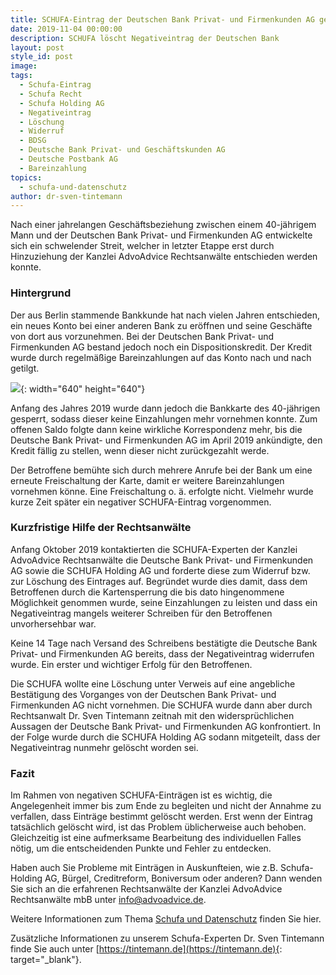 ```yaml
---
title: SCHUFA-Eintrag der Deutschen Bank Privat- und Firmenkunden AG gelöscht
date: 2019-11-04 00:00:00
description: SCHUFA löscht Negativeintrag der Deutschen Bank
layout: post
style_id: post
image:
tags:
  - Schufa-Eintrag
  - Schufa Recht
  - Schufa Holding AG
  - Negativeintrag
  - Löschung
  - Widerruf
  - BDSG
  - Deutsche Bank Privat- und Geschäftskunden AG
  - Deutsche Postbank AG
  - Bareinzahlung
topics:
  - schufa-und-datenschutz
author: dr-sven-tintemann
---
```

Nach einer jahrelangen Geschäftsbeziehung zwischen einem 40-jährigem Mann und der Deutschen Bank Privat- und Firmenkunden AG entwickelte sich ein schwelender Streit, welcher in letzter Etappe erst durch Hinzuziehung der Kanzlei AdvoAdvice Rechtsanwälte entschieden werden konnte.

### Hintergrund

Der aus Berlin stammende Bankkunde hat nach vielen Jahren entschieden, ein neues Konto bei einer anderen Bank zu eröffnen und seine Geschäfte von dort aus vorzunehmen. Bei der Deutschen Bank Privat- und Firmenkunden AG bestand jedoch noch ein Dispositionskredit. Der Kredit wurde durch regelmäßige Bareinzahlungen auf das Konto nach und nach getilgt.

![](/uploads/bank-2907728-640-2.jpg){: width="640" height="640"}

Anfang des Jahres 2019 wurde dann jedoch die Bankkarte des 40-jährigen gesperrt, sodass dieser keine Einzahlungen mehr vornehmen konnte. Zum offenen Saldo folgte dann keine wirkliche Korrespondenz mehr, bis die Deutsche Bank Privat- und Firmenkunden AG im April 2019 ankündigte, den Kredit fällig zu stellen, wenn dieser nicht zurückgezahlt werde.

Der Betroffene bemühte sich durch mehrere Anrufe bei der Bank um eine erneute Freischaltung der Karte, damit er weitere Bareinzahlungen vornehmen könne. Eine Freischaltung o. ä. erfolgte nicht. Vielmehr wurde kurze Zeit später ein negativer SCHUFA-Eintrag vorgenommen.

### Kurzfristige Hilfe der Rechtsanwälte

Anfang Oktober 2019 kontaktierten die SCHUFA-Experten der Kanzlei AdvoAdvice Rechtsanwälte die Deutsche Bank Privat- und Firmenkunden AG sowie die SCHUFA Holding AG und forderte diese zum Widerruf bzw. zur Löschung des Eintrages auf. Begründet wurde dies damit, dass dem Betroffenen durch die Kartensperrung die bis dato hingenommene Möglichkeit genommen wurde, seine Einzahlungen zu leisten und dass ein Negativeintrag mangels weiterer Schreiben für den Betroffenen unvorhersehbar war.

Keine 14 Tage nach Versand des Schreibens bestätigte die Deutsche Bank Privat- und Firmenkunden AG bereits, dass der Negativeintrag widerrufen wurde. Ein erster und wichtiger Erfolg für den Betroffenen.&nbsp;

Die SCHUFA wollte eine Löschung unter Verweis auf eine angebliche Bestätigung des Vorganges von der Deutschen Bank Privat- und Firmenkunden AG nicht vornehmen. Die SCHUFA wurde dann aber durch Rechtsanwalt Dr. Sven Tintemann zeitnah mit den widersprüchlichen Aussagen der Deutsche Bank Privat- und Firmenkunden AG konfrontiert. In der Folge wurde durch die SCHUFA Holding AG sodann mitgeteilt, dass der Negativeintrag nunmehr gelöscht worden sei.

### Fazit

Im Rahmen von negativen SCHUFA-Einträgen ist es wichtig, die Angelegenheit immer bis zum Ende zu begleiten und nicht der Annahme zu verfallen, dass Einträge bestimmt gelöscht werden. Erst wenn der Eintrag tatsächlich gelöscht wird, ist das Problem üblicherweise auch behoben. Gleichzeitig ist eine aufmerksame Bearbeitung des individuellen Falles nötig, um die entscheidenden Punkte und Fehler zu entdecken.

Haben auch Sie Probleme mit Einträgen in Auskunfteien, wie z.B. Schufa-Holding AG, Bürgel, Creditreform, Boniversum oder anderen? Dann wenden Sie sich an die erfahrenen Rechtsanwälte der Kanzlei AdvoAdvice Rechtsanwälte mbB unter [info@advoadvice.de](mailto:info@advoadvice.de).

Weitere Informationen zum Thema [Schufa und Datenschutz](/themen/schufa-und-datenschutz/)&nbsp;finden Sie hier.&nbsp;

Zusätzliche Informationen zu unserem Schufa-Experten Dr. Sven Tintemann finde Sie auch unter [https://tintemann.de](https://tintemann.de){: target="_blank"}.